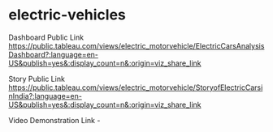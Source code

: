 # electric-vehicles


Dashboard Public Link https://public.tableau.com/views/electric_motorvehicle/ElectricCarsAnalysisDashboard?:language=en-US&publish=yes&:display_count=n&:origin=viz_share_link

Story Public Link https://public.tableau.com/views/electric_motorvehicle/StoryofElectricCarsinIndia?:language=en-US&publish=yes&:display_count=n&:origin=viz_share_link

Video Demonstration Link -
